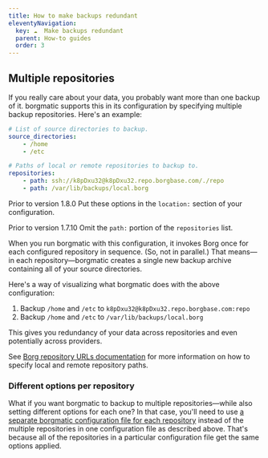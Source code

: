 ```yaml
---
title: How to make backups redundant
eleventyNavigation:
  key: ☁️  Make backups redundant
  parent: How-to guides
  order: 3
---
```

## Multiple repositories

If you really care about your data, you probably want more than one backup of
it. borgmatic supports this in its configuration by specifying multiple backup
repositories. Here's an example:

```yaml
# List of source directories to backup.
source_directories:
    - /home
    - /etc

# Paths of local or remote repositories to backup to.
repositories:
    - path: ssh://k8pDxu32@k8pDxu32.repo.borgbase.com/./repo
    - path: /var/lib/backups/local.borg
```

<span class="minilink minilink-addedin">Prior to version 1.8.0</span> Put
these options in the `location:` section of your configuration.

<span class="minilink minilink-addedin">Prior to version 1.7.10</span> Omit
the `path:` portion of the `repositories` list.

When you run borgmatic with this configuration, it invokes Borg once for each
configured repository in sequence. (So, not in parallel.) That means—in each
repository—borgmatic creates a single new backup archive containing all of
your source directories.

Here's a way of visualizing what borgmatic does with the above configuration:

1. Backup `/home` and `/etc` to `k8pDxu32@k8pDxu32.repo.borgbase.com:repo`
2. Backup `/home` and `/etc` to `/var/lib/backups/local.borg`

This gives you redundancy of your data across repositories and even
potentially across providers.

See [Borg repository URLs
documentation](https://borgbackup.readthedocs.io/en/stable/usage/general.html#repository-urls)
for more information on how to specify local and remote repository paths.

### Different options per repository

What if you want borgmatic to backup to multiple repositories—while also
setting different options for each one? In that case, you'll need to use
[a separate borgmatic configuration file for each
repository](https://torsion.org/borgmatic/docs/how-to/make-per-application-backups/)
instead of the multiple repositories in one configuration file as described
above. That's because all of the repositories in a particular configuration
file get the same options applied.
